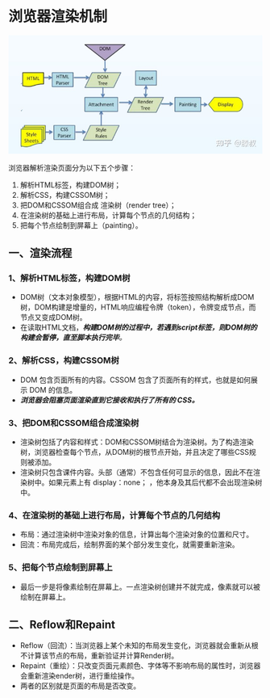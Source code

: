 # 浏览器渲染机制

![img](../../.vuepress/public/img/v2-c7f975c4bc072b515dfed4765c3ea68e_720w.webp)

浏览器解析渲染页面分为以下五个步骤：

1. 解析HTML标签，构建DOM树；
2. 解析CSS，构建CSSOM树；
3. 把DOM和CSSOM组合成 渲染树（render tree）；
4. 在渲染树的基础上进行布局，计算每个节点的几何结构；
5. 把每个节点绘制到屏幕上（painting）。

## 一、渲染流程

### 1、解析HTML标签，构建DOM树

- DOM树（文本对象模型），根据HTML的内容，将标签按照结构解析成DOM树，DOM构建是增量的，HTML响应编程令牌（token），令牌变成节点，而节点又变成DOM树。
- 在读取HTML文档，***构建DOM树的过程中，若遇到script标签，则DOM树的构建会暂停，直至脚本执行完毕**。*

### 2、解析CSS，构建CSSOM树

- DOM 包含页面所有的内容。CSSOM 包含了页面所有的样式，也就是如何展示 DOM 的信息。
- ***浏览器会阻塞页面渲染直到它接收和执行了所有的 CSS。***

### 3、把DOM和CSSOM组合成渲染树

- 渲染树包括了内容和样式：DOM和CSSOM树结合为渲染树。为了构造渲染树，浏览器检查每个节点，从DOM树的根节点开始，并且决定了哪些CSS规则被添加。
- 渲染树只包含课件内容。头部（通常）不包含任何可显示的信息，因此不在渲染树中。如果元素上有 display：none； ，他本身及其后代都不会出现渲染树中。

### 4、在渲染树的基础上进行布局，计算每个节点的几何结构

- 布局：通过渲染树中渲染对象的信息，计算出每个渲染对象的位置和尺寸。
- 回流：布局完成后，绘制界面的某个部分发生变化，就需要重新渲染。

### 5、把每个节点绘制到屏幕上

- 最后一步是将像素绘制在屏幕上。一点渲染树创建并不就完成，像素就可以被绘制在屏幕上。

## 二、Reflow和Repaint

- Reflow（回流）：当浏览器上某个未知的布局发生变化，浏览器就会重新从根不计算该节点的布局，重新验证并计算Render树。
- Repaint（重绘）：只改变页面元素颜色、字体等不影响布局的属性时，浏览器会重新渲染ender树，进行重绘操作。
- 两者的区别就是页面的布局是否改变。